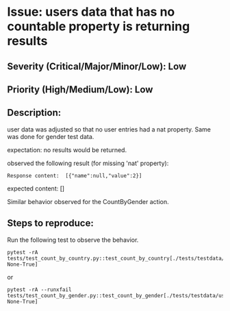 # Issue: users data that has no countable property is returning results

## Severity (Critical/Major/Minor/Low): Low

## Priority (High/Medium/Low): Low

## Description:

user data was adjusted so that no user entries had a nat property.  Same was done for gender test data.

expectation:  no results would be returned.

observed the following result (for missing 'nat' property):

```
Response content:  [{"name":null,"value":2}]
```

expected content:  []

Similar behavior observed for the CountByGender action. 

## Steps to reproduce:

Run the following test to observe the behavior.

```
pytest -rA tests/test_count_by_country.py::test_count_by_country[./tests/testdata/users_no_countries.dat-None-True]
```

or

```
pytest -rA --runxfail tests/test_count_by_gender.py::test_count_by_gender[./tests/testdata/users_no_genders.dat-None-True]
```


